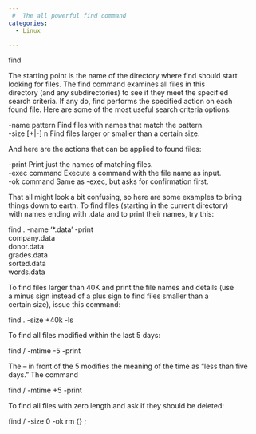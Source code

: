 ```yaml
---
 #  The all powerful find command
categories:
  - Linux

---
```

find <starting point> <search criteria> <action>

The starting point is the name of the directory where find should start  
looking for files. The find command examines all files in this  
directory (and any subdirectories) to see if they meet the specified  
search criteria. If any do, find performs the specified action on each  
found file. Here are some of the most useful search criteria options:

-name pattern Find files with names that match the pattern.  
-size [+|-] n Find files larger or smaller than a certain size.  

And here are the actions that can be applied to found files:

-print Print just the names of matching files.  
-exec command Execute a command with the file name as input.  
-ok command Same as -exec, but asks for confirmation first.

That all might look a bit confusing, so here are some examples to bring  
things down to earth. To find files (starting in the current directory)  
with names ending with .data and to print their names, try this:

find . -name &#8216;*.data&#8217; -print  
company.data  
donor.data  
grades.data  
sorted.data  
words.data

To find files larger than 40K and print the file names and details (use  
a minus sign instead of a plus sign to find files smaller than a  
certain size), issue this command:

find . -size +40k -ls

To find all files modified within the last 5 days:

find / -mtime -5 -print

The &#8211; in front of the 5 modifies the meaning of the time as &#8220;less than five days.&#8221; The command

find / -mtime +5 -print

To find all files with zero length and ask if they should be deleted:

find / -size 0 -ok rm {} ;